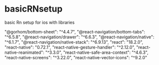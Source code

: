 # basicRNsetup

basic Rn setup for ios with libraries

"@gorhom/bottom-sheet": "^4.4.7",
"@react-navigation/bottom-tabs": "^6.5.8",
"@react-navigation/drawer": "^6.6.3",
"@react-navigation/native": "^6.1.7",
"@react-navigation/native-stack": "^6.9.13",
"react": "18.2.0",
"react-native": "0.72.1",
"react-native-gesture-handler": "^2.12.0",
"react-native-reanimated": "^3.3.0",
"react-native-safe-area-context": "^4.6.3",
"react-native-screens": "^3.22.0",
"react-native-vector-icons": "^9.2.0"
